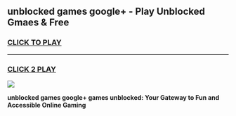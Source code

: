 
## unblocked games google+ - Play Unblocked Gmaes & Free
<h3>
<a href="https://news.freeplayer.one?title=unblocked_games_google+&ref=16F">CLICK TO PLAY</a></h3>
<hr>

<h3>
<a href="https://news.freeplayer.one?title=unblocked_games_google+&ref=16F">CLICK 2 PLAY</a>
  
</h3>

<a href="https://news.freeplayer.one?title=unblocked_games_google+&ref=16F/"><img src="https://clearcache.store/games.png"></a>


**unblocked games google+ games unblocked: Your Gateway to Fun and Accessible Online Gaming**
